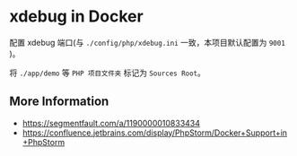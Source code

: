 # xdebug in Docker

配置 xdebug 端口(与 `./config/php/xdebug.ini` 一致，本项目默认配置为 `9001` )。

将 `./app/demo` 等 `PHP 项目文件夹` 标记为 `Sources Root`。

## More Information

* https://segmentfault.com/a/1190000010833434
* https://confluence.jetbrains.com/display/PhpStorm/Docker+Support+in+PhpStorm
